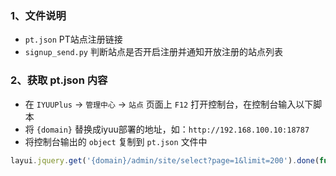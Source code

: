 ### 1、文件说明
- `pt.json`  PT站点注册链接 
- `signup_send.py` 判断站点是否开启注册并通知开放注册的站点列表

### 2、获取 pt.json 内容
- 在 `IYUUPlus` -> `管理中心` -> `站点` 页面上 `F12` 打开控制台，在控制台输入以下脚本
- 将 `{domain}` 替换成iyuu部署的地址，如：`http://192.168.100.10:18787`
- 将控制台输出的 `object` 复制到 `pt.json` 文件中
``` javascript
layui.jquery.get('{domain}/admin/site/select?page=1&limit=200').done(function({data}){let list = [];layui.jquery.each(data, function(index, item){ list.push({name: item.nickname + (item.nickname.toUpperCase() == item.site.toUpperCase() ? '' : '（'+ item.site +'）'), href: 'https://' + item.base_url + '/signup.php' });  }); console.log(list);});
```
